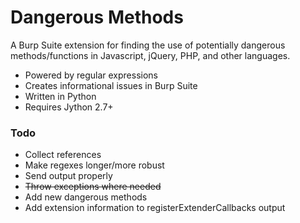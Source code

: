 # Dangerous Methods
A Burp Suite extension for finding the use of potentially dangerous methods/functions in Javascript, jQuery, PHP, and other languages.

* Powered by regular expressions
* Creates informational issues in Burp Suite
* Written in Python
* Requires Jython 2.7+ 

### Todo
* Collect references
* Make regexes longer/more robust
* Send output properly
* ~~Throw exceptions where needed~~
* Add new dangerous methods
* Add extension information to registerExtenderCallbacks output